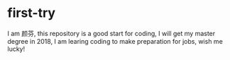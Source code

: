 # first-try
I am 颜芬, this repository is a good start for coding,
I will get my master degree in 2018,
I am learing coding to make preparation for jobs, wish me lucky!
